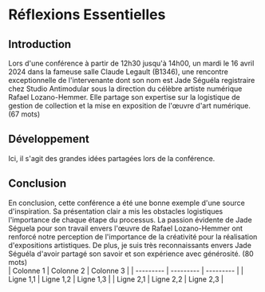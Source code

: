 # Réflexions Essentielles

## Introduction
Lors d'une conférence à partir de 12h30 jusqu'à 14h00, un mardi le 16 avril 2024 dans la fameuse salle Claude Legault (B1346), une rencontre exceptionnelle  de l'intervenante dont son nom est Jade Séguéla registraire chez Studio Antimodular sous la direction du célèbre artiste numérique Rafael Lozano-Hemmer. Elle partage son expertise sur la logistique de gestion de collection et la mise en exposition de l'œuvre d'art numérique. (67 mots) 

## Développement
Ici, il s'agit des grandes idées partagées lors de la conférence.   

## Conclusion
En conclusion, cette conférence a été une bonne exemple d'une source d'inspiration. Sa présentation clair a mis les obstacles logistiques l'importance de chaque étape du processus. La passion évidente de Jade Séguela pour son travail envers l'œuvre de Rafael Lozano-Hemmer ont renforcé notre perception de l'importance de la créativité pour la réalisation d'expositions artistiques. De plus, je suis très reconnaissants envers Jade Séguéla d'avoir partagé son savoir et son expérience avec générosité. (80 mots)   
| Colonne 1 | Colonne 2 | Colonne 3 |
| --------- | --------- | --------- |
| Ligne 1,1 | Ligne 1,2 | Ligne 1,3 |
| Ligne 2,1 | Ligne 2,2 | Ligne 2,3 |
